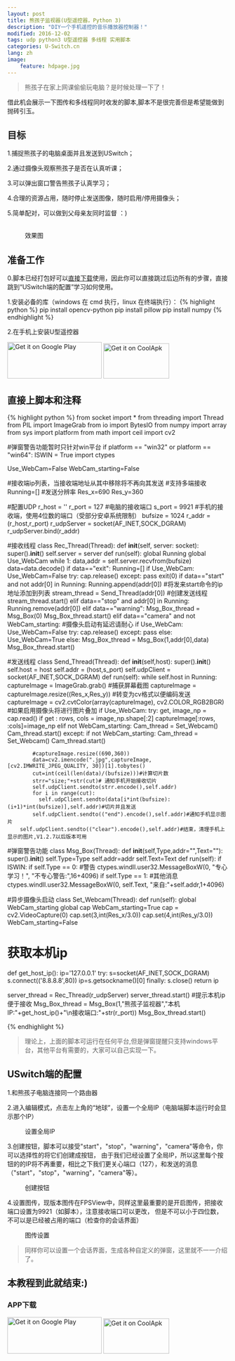 ```yaml
---
layout: post
title: 熊孩子监视器(U型遥控器，Python 3)
description: "DIY一个手机遥控的音乐播放器控制器！"
modified: 2016-12-02
tags: udp python3 U型遥控器 多线程 实用脚本
categories: U-Switch.cn
lang: zh
image:
    feature: hdpage.jpg
---
```


>熊孩子在家上网课偷偷玩电脑？是时候处理一下了！

借此机会展示一下图传和多线程同时收发的脚本,脚本不是很完善但是希望能做到抛砖引玉。
## 目标
1.捕捉熊孩子的电脑桌面并且发送到USwitch；

2.通过摄像头观察熊孩子是否在认真听课；

3.可以弹出窗口警告熊孩子认真学习；

4.合理的资源占用，随时停止发送图像，随时启用/停用摄像头；

5.简单配对，可以做到父母亲友同时监督 ：)
<figure class="half center">
	<a href="{{ site.url }}/images/p3_u_cn/xgt1.jpg"> <img src="{{ site.url }}/images/p3_u_cn/xgt1.jpg" alt=""></a>
    <a href="{{ site.url }}/images/p3_u_cn/xgt2.png"> <img src="{{ site.url }}/images/p3_u_cn/xgt2.png" alt=""></a>
    <a href="{{ site.url }}/images/p3_u_cn/xgt3.png"> <img src="{{ site.url }}/images/p3_u_cn/xgt3.png" alt=""></a>
    <figcaption>效果图</figcaption>
</figure>

## 准备工作
0.脚本已经打包好可以<a href="https://github.com/yanfeiwong/U-Switch/raw/master/Demo/%E7%86%8A%E5%AD%A9%E5%AD%90%E7%9B%91%E8%A7%86%E5%99%A8.exe" target="_blank">直接下载</a>使用，因此你可以直接跳过后边所有的步骤，直接跳到“USwitch端的配置”学习如何使用。

1.安装必备的库（windows 在 cmd 执行，linux 在终端执行）：
{% highlight python %}
pip install opencv-python
pip install pillow
pip install numpy 
{% endhighlight %}

2.在手机上安装U型遥控器

<a href='https://play.google.com/store/apps/details?id=com.typey.tool.uswitch&pcampaignid=MKT-Other-global-all-co-prtnr-py-PartBadge-Mar2515-1'><img alt='Get it on Google Play' src='https://play.google.com/intl/en_us/badges/images/generic/en_badge_web_generic.png' height="83" width="215"/></a>
<a href='https://www.coolapk.com/apk/188229'><img alt='Get it on CoolApk' src='{{ site.url }}/images/coolan.png' height="80" width="150"/></a>

<script async src="//pagead2.googlesyndication.com/pagead/js/adsbygoogle.js"></script>


## 直接上脚本和注释

{% highlight python %}
from socket import *
from threading import Thread
from PIL import ImageGrab
from io import BytesIO
from numpy import array
from sys import platform
from math import ceil
import  cv2

#弹窗警告功能暂时只针对win平台
if platform == "win32" or platform == "win64":
    ISWIN = True
    import ctypes

Use_WebCam=False
WebCam_starting=False


#接收端ip列表，当接收端地址从其中移除将不再向其发送
#支持多端接收
Running=[]
#发送分辨率
Res_x=690
Res_y=360

#配置UDP
r_host = ''
r_port = 127  #电脑的接收端口
s_port = 9921 #手机的接收端，使用4位数的端口（受部分安卓系统限制）
bufsize = 1024 
r_addr = (r_host,r_port)
r_udpServer = socket(AF_INET,SOCK_DGRAM) 
r_udpServer.bind(r_addr)

#接收线程
class Rec_Thread(Thread):
    def __init__(self, server: socket):
        super().__init__()
        self.server = server
    def run(self):
        global Running
        global Use_WebCam
        while 1:
            data,addr = self.server.recvfrom(bufsize)
            data=data.decode()
            if data=="exit":
                Running=[]
                if Use_WebCam:
                    Use_WebCam=False
                    try:
                        cap.release()
                    except:
                        pass
                exit(0)
            if data=="start" and not addr[0] in Running:
                Running.append(addr[0]) #将发来start命令的ip地址添加到列表
                stream_thread = Send_Thread(addr[0]) #创建发送线程
                stream_thread.start()
            elif data=="stop" and addr[0] in Running:
                Running.remove(addr[0])
            elif data=="warning":
                Msg_Box_thread = Msg_Box(0)
                Msg_Box_thread.start()
            elif data=="camera" and not WebCam_starting: #摄像头启动有延迟请耐心
                if Use_WebCam:
                    Use_WebCam=False
                    try:
                        cap.release()
                    except:
                        pass
                else:
                    Use_WebCam=True
            else:
                Msg_Box_thread = Msg_Box(1,addr[0],data)
                Msg_Box_thread.start()

                
#发送线程
class  Send_Thread(Thread):
    def __init__(self,host):
        super().__init__()
        self.host = host
        self.addr = (host,s_port)
        self.udpClient = socket(AF_INET,SOCK_DGRAM)
    def run(self):
        while self.host in Running: 
            captureImage = ImageGrab.grab() #捕获屏幕截图
            captureImage = captureImage.resize((Res_x,Res_y))
            #转变为cv格式以便编码发送
            captureImage = cv2.cvtColor(array(captureImage), cv2.COLOR_RGB2BGR)
            #如果启用摄像头将进行图片叠加
            if Use_WebCam:
                try:
                    get, image_np = cap.read()
                    if get :
                        rows, cols = image_np.shape[:2]
                        captureImage[:rows, :cols]=image_np
                    elif not WebCam_starting:
                        Cam_thread = Set_Webcam()
                        Cam_thread.start()
                except:
                    if not WebCam_starting:
                        Cam_thread = Set_Webcam()
                        Cam_thread.start()

            #captureImage.resize((690,360))
            data=cv2.imencode(".jpg",captureImage,[cv2.IMWRITE_JPEG_QUALITY, 30])[1].tobytes()
            cut=int(ceil(len(data)/(bufsize)))#计算切片数
            strr="size;"+str(cut)# 通知手机开始接收切片
            self.udpClient.sendto(strr.encode(),self.addr)
            for i in range(cut):
              self.udpClient.sendto(data[i*int(bufsize):(i+1)*int(bufsize)],self.addr)#切片并且发送
            self.udpClient.sendto(("end").encode(),self.addr)#通知手机显示图片
        self.udpClient.sendto(("clear").encode(),self.addr)#结束，清理手机上显示的图片,V1.2.7以后版本可用


#弹窗警告功能
class  Msg_Box(Thread):
    def __init__(self,Type,addr="",Text=""):
        super().__init__()
        self.Type=Type
        self.addr=addr
        self.Text=Text
    def run(self):
        if ISWIN:
            if self.Type == 0: #警告
                ctypes.windll.user32.MessageBoxW(0,  "专心学习！", "不专心警告:",16+4096)
            if self.Type == 1: #其他消息
                ctypes.windll.user32.MessageBoxW(0,  self.Text, "来自:"+self.addr,1+4096)
        
#异步摄像头启动
class  Set_Webcam(Thread):
    def run(self):
        global WebCam_starting
        global cap
        WebCam_starting=True
        cap = cv2.VideoCapture(0)
        cap.set(3,int(Res_x/3.0))
        cap.set(4,int(Res_y/3.0))
        WebCam_starting=False
        
# 获取本机ip
def get_host_ip():
    ip='127.0.0.1'
    try:
        s=socket(AF_INET,SOCK_DGRAM)
        s.connect(('8.8.8.8',80))
        ip=s.getsockname()[0]
    finally:
        s.close()
    return ip

        
    


server_thread = Rec_Thread(r_udpServer)
server_thread.start()
#提示本机ip便于接收
Msg_Box_thread = Msg_Box(1,"熊孩子监视器","本机IP:"+get_host_ip()+"\n接收端口:"+str(r_port))
Msg_Box_thread.start()



{% endhighlight %}

>理论上，上面的脚本可运行在任何平台,但是弹窗提醒只支持windows平台，其他平台有需要的，大家可以自己实现一下。

## USwitch端的配置
1.和熊孩子电脑连接同一个路由器

2.进入编辑模式，点击左上角的“地球”，设置一个全局IP（电脑端脚本运行时会显示那个IP）
<figure class="half center">
	<a href="{{ site.url }}/images/p3_u_cn/G_IP.jpg"> <img src="{{ site.url }}/images/p3_u_cn/G_IP.jpg" alt=""></a>
    <figcaption>设置全局IP</figcaption>
</figure>
3.创建按钮，脚本可以接受"start"，"stop"，"warning"，"camera"等命令，你可以选择性的将它们创建成按钮，
由于我们已经设置了全局IP，所以这里每个按钮的的IP将不再重要，相比之下我们更关心端口（127），和发送的消息（"start"，"stop"，"warning"，"camera"等）。
<figure class="half center">
	<a href="{{ site.url }}/images/p3_u_cn/MB.jpg"> <img src="{{ site.url }}/images/p3_u_cn/MB.jpg" alt=""></a>
    <figcaption>创建按钮</figcaption>
</figure>
4.设置图传，现版本图传在FPSView中，同样这里最重要的是开启图传，把接收端口设置为9921（如脚本），注意接收端口可以更改，
但是不可以小于四位数，不可以是已经被占用的端口（检查你的会话界面）
<figure class="half center">
	<a href="{{ site.url }}/images/p3_u_cn/FPS.jpg"> <img src="{{ site.url }}/images/p3_u_cn/FPS.jpg" alt=""></a>
    <figcaption>图传设置</figcaption>
</figure>

>同样你可以设置一个会话界面，生成各种自定义的弹窗，这里就不一一介绍了。


## 本教程到此就结束:)
### APP下载
<a href='https://play.google.com/store/apps/details?id=com.typey.tool.uswitch&pcampaignid=MKT-Other-global-all-co-prtnr-py-PartBadge-Mar2515-1'><img alt='Get it on Google Play' src='https://play.google.com/intl/en_us/badges/images/generic/en_badge_web_generic.png' height="83" width="215"/></a>
<a href='https://www.coolapk.com/apk/188229'><img alt='Get it on CoolApk' src='{{ site.url }}/images/coolan.png' height="80" width="150"/></a>